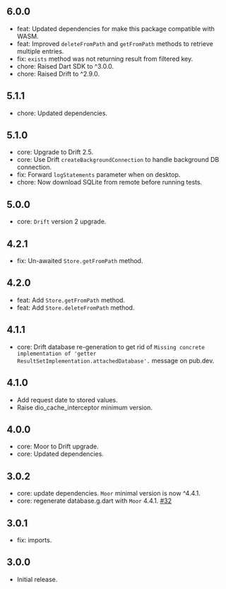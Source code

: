 ## 6.0.0
- feat: Updated dependencies for make this package compatible with WASM.
- feat: Improved `deleteFromPath` and `getFromPath` methods to retrieve multiple entries.
- fix: `exists` method was not returning result from filtered key.
- chore: Raised Dart SDK to ^3.0.0.
- chore: Raised Drift to ^2.9.0.

## 5.1.1
- chore: Updated dependencies.

## 5.1.0
- core: Upgrade to Drift 2.5.
- core: Use Drift `createBackgroundConnection` to handle background DB connection.
- fix: Forward `logStatements` parameter when on desktop.
- chore: Now download SQLite from remote before running tests.

## 5.0.0
- core: `Drift` version 2 upgrade.

## 4.2.1
- fix: Un-awaited `Store.getFromPath` method.

## 4.2.0
- feat: Add `Store.getFromPath` method.
- feat: Add `Store.deleteFromPath` method.

## 4.1.1
- core: Drift database re-generation to get rid of `Missing concrete implementation of 'getter ResultSetImplementation.attachedDatabase'.` message on pub.dev.

## 4.1.0
- Add request date to stored values.
- Raise dio_cache_interceptor minimum version.

## 4.0.0
- core: Moor to Drift upgrade.
- core: Updated dependencies.

## 3.0.2
- core: update dependencies. `Moor` minimal version is now ^4.4.1.
- core: regenerate database.g.dart with `Moor` 4.4.1. [#32](https://github.com/llfbandit/dio_cache_interceptor/issues/32)

## 3.0.1
- fix: imports.

## 3.0.0
- Initial release.